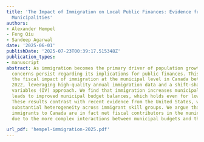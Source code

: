 ```yaml
---
title: 'The Impact of Immigration on Local Public Finances: Evidence from Canadian
  Municipalities'
authors:
- Alexander Hempel
- Feng Qiu
- Sandeep Agarwal
date: '2025-06-01'
publishDate: '2025-07-23T00:39:17.515348Z'
publication_types:
- manuscript
abstract: As immigration becomes the primary driver of population growth in many countries,
  concerns persist regarding its implications for public finances. This paper examines
  the fiscal impact of immigration at the municipal level in Canada between 2004 and
  2022, leveraging high-quality annual immigration data and a shift-share instrumental
  variables (IV) approach. We find that immigration increases municipal revenues and
  leads to improved municipal budget balances, which holds even for low-skilled immigrants.
  These results contrast with recent evidence from the United States, which highlights
  substantial heterogeneity across immigrant skill groups. We argue that low-skill
  immigrants to Canada are in fact net fiscal contributors in the municipal context,
  due to the more complex interactions between municipal budgets and the skill distribution.

url_pdf: 'hempel-immigration-2025.pdf'
---
```

